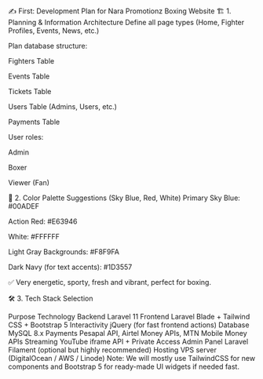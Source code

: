 ✍️ First: Development Plan for Nara Promotionz Boxing Website
🏗️ 1. Planning & Information Architecture
Define all page types (Home, Fighter Profiles, Events, News, etc.)

Plan database structure:

Fighters Table

Events Table

Tickets Table

Users Table (Admins, Users, etc.)

Payments Table

User roles:

Admin

Boxer

Viewer (Fan)

🎨 2. Color Palette Suggestions (Sky Blue, Red, White)
Primary Sky Blue: #00ADEF

Action Red: #E63946

White: #FFFFFF

Light Gray Backgrounds: #F8F9FA

Dark Navy (for text accents): #1D3557

✅ Very energetic, sporty, fresh and vibrant, perfect for boxing.

🛠️ 3. Tech Stack Selection

Purpose	Technology
Backend	Laravel 11
Frontend	Laravel Blade + Tailwind CSS + Bootstrap 5
Interactivity	jQuery (for fast frontend actions)
Database	MySQL 8.x
Payments	Pesapal API, Airtel Money APIs, MTN Mobile Money APIs
Streaming	YouTube iframe API + Private Access
Admin Panel	Laravel Filament (optional but highly recommended)
Hosting	VPS server (DigitalOcean / AWS / Linode)
Note:
We will mostly use TailwindCSS for new components and Bootstrap 5 for ready-made UI widgets if needed fast.

